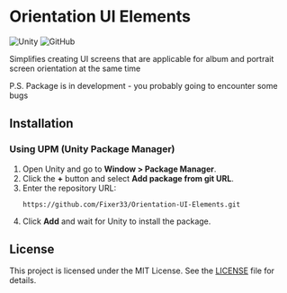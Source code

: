 # Orientation UI Elements

![Unity](https://img.shields.io/badge/Unity-UPM%20Package-blue)
![GitHub](https://img.shields.io/github/license/Fixer33/Orientation-UI-Elements)

Simplifies creating UI screens that are applicable for album and portrait screen orientation at the same time

P.S. Package is in development - you probably going to encounter some bugs

## Installation

### Using UPM (Unity Package Manager)

1. Open Unity and go to **Window > Package Manager**.
2. Click the **+** button and select **Add package from git URL**.
3. Enter the repository URL:
   ```
   https://github.com/Fixer33/Orientation-UI-Elements.git
   ```
4. Click **Add** and wait for Unity to install the package.

## License
This project is licensed under the MIT License. See the [LICENSE](LICENSE) file for details.